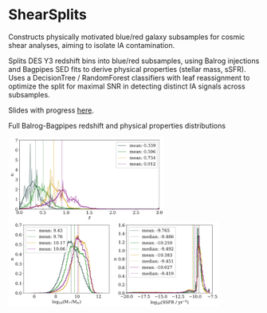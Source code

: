 # ShearSplits

Constructs physically motivated blue/red galaxy subsamples for cosmic shear analyses, aiming to isolate IA contamination.

Splits DES Y3 redshift bins into blue/red subsamples, using Balrog injections and Bagpipes SED fits to derive physical properties (stellar mass, sSFR). Uses a DecisionTree / RandomForest classifiers with leaf reassignment to optimize the split for maximal SNR in detecting distinct IA signals across subsamples.

Slides with progress [here](https://docs.google.com/presentation/d/1c1TtCute3TPkhdmHo9TaczSFcOCW1qLBMDqlfJuds6w/edit?usp=sharing).


Full Balrog-Bagpipes redshift and physical properties distributions

<img class="post-img" height=170 align="left" src="/figures/nzs_hist_full.png"/>
<img class="post-img" height=170 align="left" src="/figures/stell_ssfr_hist_full.png"/>
